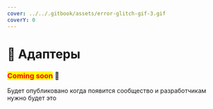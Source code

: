 ```yaml
---
cover: ../../.gitbook/assets/error-glitch-gif-3.gif
coverY: 0
---
```


# 🤝 Адаптеры

### <mark style="color:red;">**Coming soon**</mark> 👻

Будет опубликовано когда появится сообщество и разработчикам нужно будет это
